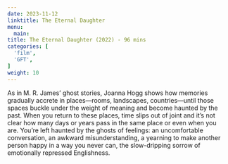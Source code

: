 ```yaml
---
date: 2023-11-12
linktitle: The Eternal Daughter
menu:
  main:
title: The Eternal Daughter (2022) - 96 mins
categories: [
  'film',
  'GFT',
]
weight: 10
---
```


As in M. R. James’ ghost stories, Joanna Hogg shows how memories gradually accrete in places—rooms, landscapes, countries—until those spaces buckle under the weight of meaning and become haunted by the past. When you return to these places, time slips out of joint and it’s not clear how many days or years pass in the same place or even when you are. You’re left haunted by the ghosts of feelings: an uncomfortable conversation, an awkward misunderstanding, a yearning to make another person happy in a way you never can, the slow-dripping sorrow of emotionally repressed Englishness.
